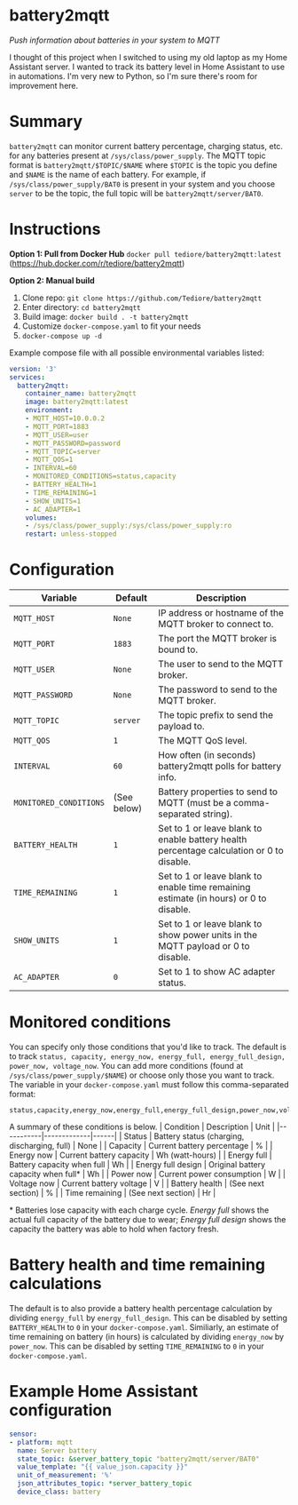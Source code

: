 # battery2mqtt
*Push information about batteries in your system to MQTT*

I thought of this project when I switched to using my old laptop as my Home Assistant server. I wanted to track its battery level in Home Assistant to use in automations. I'm very new to Python, so I'm sure there's room for improvement here.

# Summary
`battery2mqtt` can monitor current battery percentage, charging status, etc. for any batteries present at `/sys/class/power_supply`. The MQTT topic format is `battery2mqtt/$TOPIC/$NAME` where `$TOPIC` is the topic you define and `$NAME` is the name of each battery. For example, if `/sys/class/power_supply/BAT0` is present in your system and you choose `server` to be the topic, the full topic will be `battery2mqtt/server/BAT0`.

# Instructions

**Option 1: Pull from Docker Hub**
`docker pull tediore/battery2mqtt:latest` (https://hub.docker.com/r/tediore/battery2mqtt)

**Option 2: Manual build**
1. Clone repo: `git clone https://github.com/Tediore/battery2mqtt`
2. Enter directory: `cd battery2mqtt`
3. Build image: `docker build . -t battery2mqtt`
4. Customize `docker-compose.yaml` to fit your needs
5. `docker-compose up -d`

Example compose file with all possible environmental variables listed:
```yaml
version: '3'
services:
  battery2mqtt:
    container_name: battery2mqtt
    image: battery2mqtt:latest
    environment:
    - MQTT_HOST=10.0.0.2
    - MQTT_PORT=1883
    - MQTT_USER=user
    - MQTT_PASSWORD=password
    - MQTT_TOPIC=server
    - MQTT_QOS=1
    - INTERVAL=60
    - MONITORED_CONDITIONS=status,capacity
    - BATTERY_HEALTH=1
    - TIME_REMAINING=1
    - SHOW_UNITS=1
    - AC_ADAPTER=1
    volumes:
    - /sys/class/power_supply:/sys/class/power_supply:ro
    restart: unless-stopped
```

# Configuration
| Variable | Default | Description |
|----------|---------|-------------|
| `MQTT_HOST` | `None` | IP address or hostname of the MQTT broker to connect to. |
| `MQTT_PORT` | `1883` | The port the MQTT broker is bound to. |
| `MQTT_USER` | `None` | The user to send to the MQTT broker. |
| `MQTT_PASSWORD` | `None` | The password to send to the MQTT broker. |
| `MQTT_TOPIC` | `server` | The topic prefix to send the payload to. |
| `MQTT_QOS` | `1` | The MQTT QoS level. |
| `INTERVAL` | `60` | How often (in seconds) battery2mqtt polls for battery info. |
| `MONITORED_CONDITIONS` | (See below) | Battery properties to send to MQTT (must be a comma-separated string). |
| `BATTERY_HEALTH` | `1` | Set to 1 or leave blank to enable battery health percentage calculation or 0 to disable. |
| `TIME_REMAINING` | `1` | Set to 1 or leave blank to enable time remaining estimate (in hours) or 0 to disable. |
| `SHOW_UNITS` | `1` | Set to 1 or leave blank to show power units in the MQTT payload or 0 to disable. |
| `AC_ADAPTER` | `0` | Set to 1 to show AC adapter status. |

# Monitored conditions
You can specify only those conditions that you'd like to track. The default is to track `status, capacity, energy_now, energy_full, energy_full_design, power_now, voltage_now`. You can add more conditions (found at `/sys/class/power_supply/$NAME`) or choose only those you want to track. The variable in your `docker-compose.yaml` must follow this comma-separated format:

```
status,capacity,energy_now,energy_full,energy_full_design,power_now,voltage_now
```
A summary of these conditions is below.
| Condition | Description | Unit |
|-----------|-------------|------|
| Status | Battery status (charging, discharging, full) | None |
| Capacity | Current battery percentage | % |
| Energy now | Current battery capacity | Wh (watt-hours) |
| Energy full | Battery capacity when full | Wh |
| Energy full design | Original battery capacity when full* | Wh |
| Power now | Current power consumption | W |
| Voltage now | Current battery voltage | V |
| Battery health | (See next section) | % |
| Time remaining | (See next section) | Hr |

\* Batteries lose capacity with each charge cycle. *Energy full* shows the actual full capacity of the battery due to wear; *Energy full design* shows the capacity the battery was able to hold when factory fresh.

# Battery health and time remaining calculations
The default is to also provide a battery health percentage calculation by dividing `energy_full` by `energy_full_design`. This can be disabled by setting `BATTERY_HEALTH` to `0` in your `docker-compose.yaml`. 
Similiarly, an estimate of time remaining on battery (in hours) is calculated by dividing `energy_now` by `power_now`. This can be disabled by setting `TIME_REMAINING` to `0` in your `docker-compose.yaml`.

# Example Home Assistant configuration
```yaml
sensor:
- platform: mqtt
  name: Server battery
  state_topic: &server_battery_topic "battery2mqtt/server/BAT0"
  value_template: "{{ value_json.capacity }}"
  unit_of_measurement: '%'
  json_attributes_topic: *server_battery_topic
  device_class: battery
```

